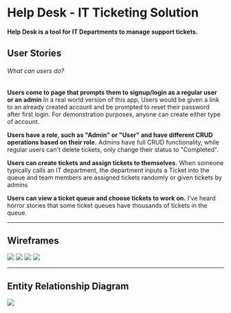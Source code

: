 # Help Desk - IT Ticketing Solution

**Help Desk is a tool for IT Departments to manage support tickets.**


## User Stories

###### What can users do?

**Users come to page that prompts them to signup/login as a regular user or an admin** In a real world version of this app, Users would be given a link to an already created account and be prompted to reset their password after first login. For demonstration purposes, anyone can create either type of account.

**Users have a role, such as "Admin" or "User" and have different CRUD operations based on their role.** Admins have full CRUD functionality, while regular users can't delete tickets, only change their status to "Completed".

**Users can create tickets and assign tickets to themselves.** When someone typically calls an IT department, the department inputs a Ticket into the queue and team members are assigned tickets randomly or given tickets by admins

**Users can view a ticket queue and choose tickets to work on.** I've heard horror stories that some ticket queues have thousands of tickets in the queue.


---

## Wireframes

<img src="https://i.imgur.com/qbZLzso.png">


<img src="https://i.imgur.com/C53tdKg.png">


<img src="https://i.imgur.com/38RPt9Q.png">


<img src="https://i.imgur.com/yycIF0b.png">


---

## Entity Relationship Diagram

<img src="https://i.imgur.com/wQe2rKv.png">
